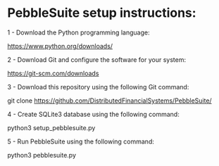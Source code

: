 # PebbleSuite setup instructions:


1 - Download the Python programming language:

https://www.python.org/downloads/



2 - Download Git and configure the software for your system:

https://git-scm.com/downloads



3 - Download this repository using the following Git command:

git clone https://github.com/DistributedFinancialSystems/PebbleSuite/



4 - Create SQLite3 database using the following command:

python3 setup_pebblesuite.py



5 - Run PebbleSuite using the following command:

python3 pebblesuite.py
